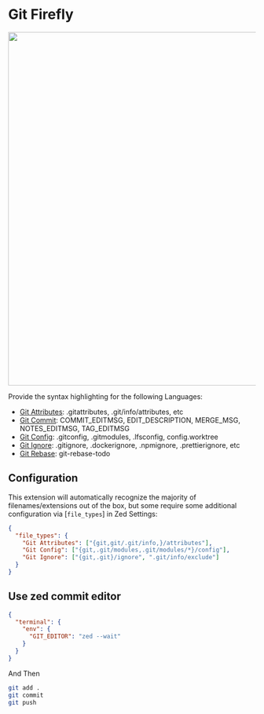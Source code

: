 # Git Firefly

<img width="720" src="https://s2.loli.net/2024/05/02/n8PkoAaFdrNsGZ5.png" />

Provide the syntax highlighting for the following Languages:

- [Git Attributes](https://github.com/tree-sitter-grammars/tree-sitter-gitattributes): .gitattributes, .git/info/attributes, etc
- [Git Commit](https://github.com/the-mikedavis/tree-sitter-git-commit): COMMIT_EDITMSG, EDIT_DESCRIPTION, MERGE_MSG, NOTES_EDITMSG, TAG_EDITMSG
- [Git Config](https://github.com/the-mikedavis/tree-sitter-git-config): .gitconfig, .gitmodules, .lfsconfig, config.worktree
- [Git Ignore](https://github.com/shunsambongi/tree-sitter-gitignore): .gitignore, .dockerignore, .npmignore, .prettierignore, etc
- [Git Rebase](https://github.com/the-mikedavis/tree-sitter-git-rebase): git-rebase-todo

## Configuration

This extension will automatically recognize the majority of filenames/extensions out of the box, but some require some additional configuration via [`file_types`] in Zed Settings:

```json
{
  "file_types": {
    "Git Attributes": ["{git,git/.git/info,}/attributes"],
    "Git Config": ["{git,.git/modules,.git/modules/*}/config"],
    "Git Ignore": ["{git,.git}/ignore", ".git/info/exclude"]
  }
}
```

## Use zed commit editor

```json
{
  "terminal": {
    "env": {
      "GIT_EDITOR": "zed --wait"
    }
  }
}
```

And Then

```bash
git add .
git commit
git push
```
